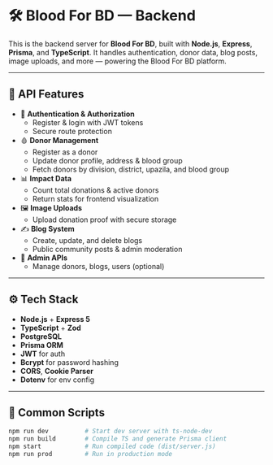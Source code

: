 # 🛠️ Blood For BD — Backend

This is the backend server for **Blood For BD**, built with **Node.js**, **Express**, **Prisma**, and **TypeScript**. It handles authentication, donor data, blog posts, image uploads, and more — powering the Blood For BD platform.

---

## 🚀 API Features

- 🔐 **Authentication & Authorization**
  - Register & login with JWT tokens
  - Secure route protection
- 🩸 **Donor Management**
  - Register as a donor
  - Update donor profile, address & blood group
  - Fetch donors by division, district, upazila, and blood group
- 📊 **Impact Data**
  - Count total donations & active donors
  - Return stats for frontend visualization
- 🖼️ **Image Uploads**
  - Upload donation proof with secure storage
- ✍️ **Blog System**
  - Create, update, and delete blogs
  - Public community posts & admin moderation
- 📂 **Admin APIs**
  - Manage donors, blogs, users (optional)

---

## ⚙️ Tech Stack

- **Node.js** + **Express 5**
- **TypeScript** + **Zod**
- **PostgreSQL**
- **Prisma ORM**
- **JWT** for auth
- **Bcrypt** for password hashing
- **CORS**, **Cookie Parser**
- **Dotenv** for env config

---

## 📁 Common Scripts

```bash
npm run dev          # Start dev server with ts-node-dev
npm run build        # Compile TS and generate Prisma client
npm start            # Run compiled code (dist/server.js)
npm run prod         # Run in production mode
```
